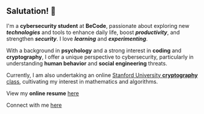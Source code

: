 ## Salutation! 🖖

I'm a **cybersecurity student** at **BeCode**, passionate about exploring new **_technologies_** and tools to enhance daily life, boost **_productivity_**, and strengthen **_security_**. I love **_learning_** and **_experimenting_**. 

With a background in **psychology** and a strong interest in **coding** and **cryptography**, I offer a unique perspective to cybersecurity, particularly in understanding **human behavior** and **social engineering** threats. 

Currently, I am also undertaking an online [Stanford University **cryptography** class](https://www.coursera.org/learn/crypto/home), cultivating my interest in mathematics and algorithms. 

View my **online resume** [here](https://trogloduck.github.io/tom-macdonald/)

Connect with me [here](https://www.linkedin.com/in/tom-macdonald-26258592/)



<!--**Trogloduck/Trogloduck** is a ✨ _special_ ✨ repository because its `README.md` (this file) appears on your GitHub profile.-->
